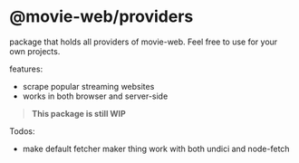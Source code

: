 # @movie-web/providers

package that holds all providers of movie-web.
Feel free to use for your own projects.

features:
 - scrape popular streaming websites
 - works in both browser and server-side

> **This package is still WIP**

Todos:
 - make default fetcher maker thing work with both undici and node-fetch
